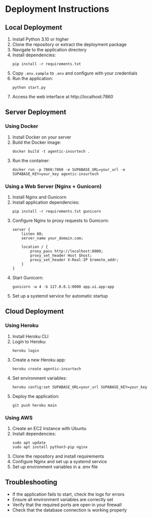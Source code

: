 # Deployment Instructions

## Local Deployment

1. Install Python 3.10 or higher
2. Clone the repository or extract the deployment package
3. Navigate to the application directory
4. Install dependencies:
   ```
   pip install -r requirements.txt
   ```
5. Copy `.env.sample` to `.env` and configure with your credentials
6. Run the application:
   ```
   python start.py
   ```
7. Access the web interface at http://localhost:7860

## Server Deployment

### Using Docker

1. Install Docker on your server
2. Build the Docker image:
   ```
   docker build -t agentic-insurtech .
   ```
3. Run the container:
   ```
   docker run -p 7860:7860 -e SUPABASE_URL=your_url -e SUPABASE_KEY=your_key agentic-insurtech
   ```

### Using a Web Server (Nginx + Gunicorn)

1. Install Nginx and Gunicorn
2. Install application dependencies:
   ```
   pip install -r requirements.txt gunicorn
   ```
3. Configure Nginx to proxy requests to Gunicorn:
   ```
   server {
       listen 80;
       server_name your_domain.com;
       
       location / {
           proxy_pass http://localhost:8000;
           proxy_set_header Host $host;
           proxy_set_header X-Real-IP $remote_addr;
       }
   }
   ```
4. Start Gunicorn:
   ```
   gunicorn -w 4 -b 127.0.0.1:8000 app.ui.app:app
   ```
5. Set up a systemd service for automatic startup

## Cloud Deployment

### Using Heroku

1. Install Heroku CLI
2. Login to Heroku:
   ```
   heroku login
   ```
3. Create a new Heroku app:
   ```
   heroku create agentic-insurtech
   ```
4. Set environment variables:
   ```
   heroku config:set SUPABASE_URL=your_url SUPABASE_KEY=your_key
   ```
5. Deploy the application:
   ```
   git push heroku main
   ```

### Using AWS

1. Create an EC2 instance with Ubuntu
2. Install dependencies:
   ```
   sudo apt update
   sudo apt install python3-pip nginx
   ```
3. Clone the repository and install requirements
4. Configure Nginx and set up a systemd service
5. Set up environment variables in a .env file

## Troubleshooting

- If the application fails to start, check the logs for errors
- Ensure all environment variables are correctly set
- Verify that the required ports are open in your firewall
- Check that the database connection is working properly
